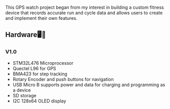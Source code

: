 This GPS watch project began from my interest in building a custom fitness device that records accurate run and cycle data and allows users to create and implement their own features.

## Hardware🖥️🔧
### V1.0
- STM32L476 Microprocessor
- Quectel L96 for GPS
- BMA423 for step tracking
- Rotary Encoder and push buttons for navigation
- USB Micro B supports power and data for charging and programming as a device
- SD storage
- I2C 128x64 OLED display

